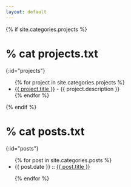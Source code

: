```yaml
---
layout: default
---
```


{% if site.categories.projects %}
# % cat projects.txt
{:id="projects"}

<ul>
{% for project in site.categories.projects %}
<li><a href="{{ project.link }}">{{ project.title }}</a> - {{ project.description }}</li>
{% endfor %}
</ul>
{% endif %}

# % cat posts.txt
{:id="posts"}

<ul>
{% for post in site.categories.posts %}

<li>{{ post.date }} :: <a href="{{ post.url }}" title="{{ post.description }}">{{ post.title }}</a></li>

{% endfor %}
</ul>
